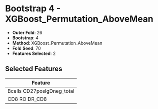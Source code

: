 # Bootstrap 4 - XGBoost_Permutation_AboveMean

- **Outer Fold**: 26
- **Bootstrap**: 4
- **Method**: XGBoost_Permutation_AboveMean
- **Fold Seed**: 70
- **Features Selected**: 2

## Selected Features

| Feature |
|---------|
| Bcells CD27posIgDneg_total |
| CD8 RO DR_CD8 |
